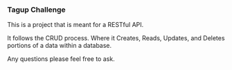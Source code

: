 ### Tagup Challenge ###

This is a project that is meant for a  RESTful API.

It follows the CRUD process. Where it Creates, Reads, Updates, and Deletes portions of a data within a database.

Any questions please feel free to ask.